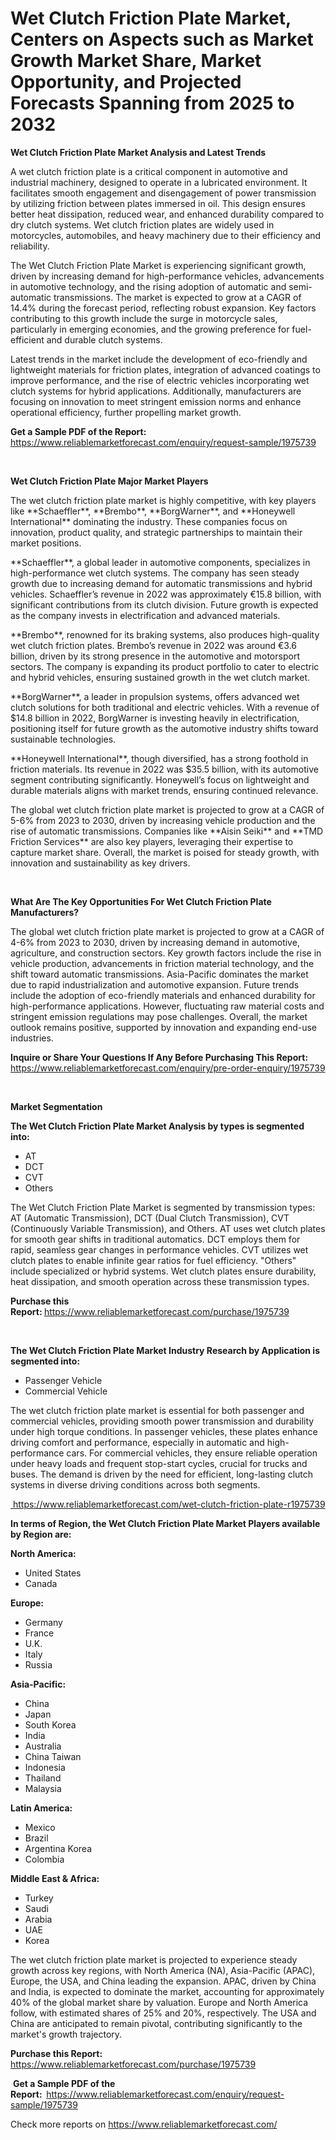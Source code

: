 <p><h1>Wet Clutch Friction Plate Market, Centers on Aspects such as Market Growth Market Share, Market Opportunity, and Projected Forecasts Spanning from 2025 to 2032</h1></p><p><strong>Wet Clutch Friction Plate Market Analysis and Latest Trends</strong></p>
<p><p>A wet clutch friction plate is a critical component in automotive and industrial machinery, designed to operate in a lubricated environment. It facilitates smooth engagement and disengagement of power transmission by utilizing friction between plates immersed in oil. This design ensures better heat dissipation, reduced wear, and enhanced durability compared to dry clutch systems. Wet clutch friction plates are widely used in motorcycles, automobiles, and heavy machinery due to their efficiency and reliability.</p><p>The Wet Clutch Friction Plate Market is experiencing significant growth, driven by increasing demand for high-performance vehicles, advancements in automotive technology, and the rising adoption of automatic and semi-automatic transmissions. The market is expected to grow at a CAGR of 14.4% during the forecast period, reflecting robust expansion. Key factors contributing to this growth include the surge in motorcycle sales, particularly in emerging economies, and the growing preference for fuel-efficient and durable clutch systems.</p><p>Latest trends in the market include the development of eco-friendly and lightweight materials for friction plates, integration of advanced coatings to improve performance, and the rise of electric vehicles incorporating wet clutch systems for hybrid applications. Additionally, manufacturers are focusing on innovation to meet stringent emission norms and enhance operational efficiency, further propelling market growth.</p></p>
<p><strong>Get a Sample PDF of the Report:&nbsp;</strong> <a href="https://www.reliablemarketforecast.com/enquiry/request-sample/1975739?utm_campaign=1134&utm_medium=2&utm_source=Github&utm_content=ia&utm_term=24012025&utm_id=wet-clutch-friction-plate">https://www.reliablemarketforecast.com/enquiry/request-sample/1975739</a></p>
<p>&nbsp;</p>
<p><strong>Wet Clutch Friction Plate Major Market Players</strong></p>
<p><p>The wet clutch friction plate market is highly competitive, with key players like **Schaeffler**, **Brembo**, **BorgWarner**, and **Honeywell International** dominating the industry. These companies focus on innovation, product quality, and strategic partnerships to maintain their market positions.</p><p>**Schaeffler**, a global leader in automotive components, specializes in high-performance wet clutch systems. The company has seen steady growth due to increasing demand for automatic transmissions and hybrid vehicles. Schaeffler’s revenue in 2022 was approximately €15.8 billion, with significant contributions from its clutch division. Future growth is expected as the company invests in electrification and advanced materials.</p><p>**Brembo**, renowned for its braking systems, also produces high-quality wet clutch friction plates. Brembo’s revenue in 2022 was around €3.6 billion, driven by its strong presence in the automotive and motorsport sectors. The company is expanding its product portfolio to cater to electric and hybrid vehicles, ensuring sustained growth in the wet clutch market.</p><p>**BorgWarner**, a leader in propulsion systems, offers advanced wet clutch solutions for both traditional and electric vehicles. With a revenue of $14.8 billion in 2022, BorgWarner is investing heavily in electrification, positioning itself for future growth as the automotive industry shifts toward sustainable technologies.</p><p>**Honeywell International**, though diversified, has a strong foothold in friction materials. Its revenue in 2022 was $35.5 billion, with its automotive segment contributing significantly. Honeywell’s focus on lightweight and durable materials aligns with market trends, ensuring continued relevance.</p><p>The global wet clutch friction plate market is projected to grow at a CAGR of 5-6% from 2023 to 2030, driven by increasing vehicle production and the rise of automatic transmissions. Companies like **Aisin Seiki** and **TMD Friction Services** are also key players, leveraging their expertise to capture market share. Overall, the market is poised for steady growth, with innovation and sustainability as key drivers.</p></p>
<p>&nbsp;</p>
<p><strong>What Are The Key Opportunities For Wet Clutch Friction Plate Manufacturers?</strong></p>
<p><p>The global wet clutch friction plate market is projected to grow at a CAGR of 4-6% from 2023 to 2030, driven by increasing demand in automotive, agriculture, and construction sectors. Key growth factors include the rise in vehicle production, advancements in friction material technology, and the shift toward automatic transmissions. Asia-Pacific dominates the market due to rapid industrialization and automotive expansion. Future trends include the adoption of eco-friendly materials and enhanced durability for high-performance applications. However, fluctuating raw material costs and stringent emission regulations may pose challenges. Overall, the market outlook remains positive, supported by innovation and expanding end-use industries.</p></p>
<p><strong>Inquire or Share Your Questions If Any Before Purchasing This Report:</strong> <a href="https://www.reliablemarketforecast.com/enquiry/pre-order-enquiry/1975739?utm_campaign=1134&utm_medium=2&utm_source=Github&utm_content=ia&utm_term=24012025&utm_id=wet-clutch-friction-plate">https://www.reliablemarketforecast.com/enquiry/pre-order-enquiry/1975739</a></p>
<p>&nbsp;</p>
<p><strong>Market Segmentation</strong></p>
<p><strong>The Wet Clutch Friction Plate Market Analysis by types is segmented into:</strong></p>
<p><ul><li>AT</li><li>DCT</li><li>CVT</li><li>Others</li></ul></p>
<p><p>The Wet Clutch Friction Plate Market is segmented by transmission types: AT (Automatic Transmission), DCT (Dual Clutch Transmission), CVT (Continuously Variable Transmission), and Others. AT uses wet clutch plates for smooth gear shifts in traditional automatics. DCT employs them for rapid, seamless gear changes in performance vehicles. CVT utilizes wet clutch plates to enable infinite gear ratios for fuel efficiency. "Others" include specialized or hybrid systems. Wet clutch plates ensure durability, heat dissipation, and smooth operation across these transmission types.</p></p>
<p><strong>Purchase this Report:&nbsp;</strong><a href="https://www.reliablemarketforecast.com/purchase/1975739?utm_campaign=1134&utm_medium=2&utm_source=Github&utm_content=ia&utm_term=24012025&utm_id=wet-clutch-friction-plate">https://www.reliablemarketforecast.com/purchase/1975739</a></p>
<p>&nbsp;</p>
<p><strong>The Wet Clutch Friction Plate Market Industry Research by Application is segmented into:</strong></p>
<p><ul><li>Passenger Vehicle</li><li>Commercial Vehicle</li></ul></p>
<p><p>The wet clutch friction plate market is essential for both passenger and commercial vehicles, providing smooth power transmission and durability under high torque conditions. In passenger vehicles, these plates enhance driving comfort and performance, especially in automatic and high-performance cars. For commercial vehicles, they ensure reliable operation under heavy loads and frequent stop-start cycles, crucial for trucks and buses. The demand is driven by the need for efficient, long-lasting clutch systems in diverse driving conditions across both segments.</p></p>
<p><a href="https://www.reliablemarketforecast.com/wet-clutch-friction-plate-r1975739?utm_campaign=1134&utm_medium=2&utm_source=Github&utm_content=ia&utm_term=24012025&utm_id=wet-clutch-friction-plate">&nbsp;https://www.reliablemarketforecast.com/wet-clutch-friction-plate-r1975739</a></p>
<p><strong>In terms of Region, the Wet Clutch Friction Plate Market Players available by Region are:</strong></p>
<p>
    <p> <strong> North America: </strong>
        <ul>
            <li>United States</li>
            <li>Canada</li>
        </ul>
        </p> 
    <p> <strong> Europe: </strong>
        <ul>
            <li>Germany</li>
            <li>France</li>
            <li>U.K.</li>
            <li>Italy</li>
            <li>Russia</li>
        </ul>
        </p> 
    <p> <strong> Asia-Pacific: </strong>
        <ul>
            <li>China</li>
            <li>Japan</li>
            <li>South Korea</li>
            <li>India</li>
            <li>Australia</li>
            <li>China Taiwan</li>
            <li>Indonesia</li>
            <li>Thailand</li>
            <li>Malaysia</li>
        </ul>
        </p> 
    <p> <strong> Latin America: </strong>
        <ul>
            <li>Mexico</li>
            <li>Brazil</li>
            <li>Argentina Korea</li>
            <li>Colombia</li>
        </ul>
        </p> 
    <p> <strong> Middle East & Africa: </strong>
        <ul>
            <li>Turkey</li>
            <li>Saudi</li>
            <li>Arabia</li>
            <li>UAE</li>
            <li>Korea</li>
        </ul>
    </p>
    </p>
<p><p>The wet clutch friction plate market is projected to experience steady growth across key regions, with North America (NA), Asia-Pacific (APAC), Europe, the USA, and China leading the expansion. APAC, driven by China and India, is expected to dominate the market, accounting for approximately 40% of the global market share by valuation. Europe and North America follow, with estimated shares of 25% and 20%, respectively. The USA and China are anticipated to remain pivotal, contributing significantly to the market's growth trajectory.</p></p>
<p><strong>Purchase this Report: </strong><a href="https://www.reliablemarketforecast.com/purchase/1975739?utm_campaign=1134&utm_medium=2&utm_source=Github&utm_content=ia&utm_term=24012025&utm_id=wet-clutch-friction-plate">https://www.reliablemarketforecast.com/purchase/1975739</a></p>
<p>&nbsp;<strong>Get a Sample PDF of the Report:&nbsp;&nbsp;</strong><a href="https://www.reliablemarketforecast.com/enquiry/request-sample/1975739?utm_campaign=1134&utm_medium=2&utm_source=Github&utm_content=ia&utm_term=24012025&utm_id=wet-clutch-friction-plate">https://www.reliablemarketforecast.com/enquiry/request-sample/1975739</a></p>
<p><strong></strong></p>
<p>Check more reports on <a href="https://www.reliablemarketforecast.com/?utm_campaign=1134&utm_medium=2&utm_source=Github&utm_content=ia&utm_term=24012025&utm_id=wet-clutch-friction-plate">https://www.reliablemarketforecast.com/</a></p>